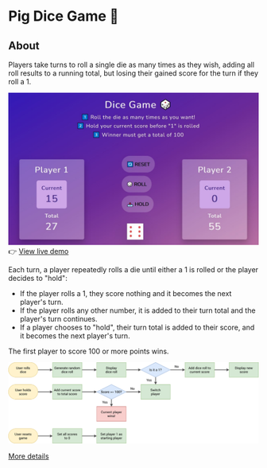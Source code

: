 # Pig Dice Game 🎲

## About

Players take turns to roll a single die as many times as they wish, adding all roll results to a running total, but losing their gained score for the turn if they roll a 1.

![Pig dice game](../00-assets/images/projects/markdown/05-pig-dice-game.jpg)
👉 [View live demo](https://vanillajs-only.netlify.app/05-pig-dice-game/)

Each turn, a player repeatedly rolls a die until either a 1 is rolled or the player decides to "hold":

- If the player rolls a 1, they score nothing and it becomes the next player's turn.
- If the player rolls any other number, it is added to their turn total and the player's turn continues.
- If a player chooses to "hold", their turn total is added to their score, and it becomes the next player's turn.

The first player to score 100 or more points wins.

![Pig dice game flowchart](https://raw.githubusercontent.com/jonasschmedtmann/complete-javascript-course/master/07-Pig-Game/final/pig-game-flowchart.png)

[More details](<https://en.wikipedia.org/wiki/Pig_(dice_game)>)
